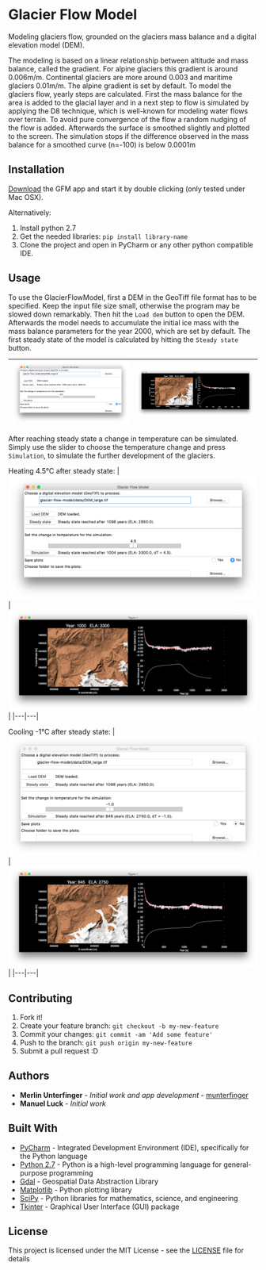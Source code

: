 # Glacier Flow Model

Modeling glaciers flow, grounded on the glaciers mass balance and a digital elevation model (DEM).

The modeling is based on a linear relationship between altitude and mass balance, called the gradient. 
For alpine glaciers this gradient is around 0.006m/m. Continental glaciers are 
more around 0.003 and maritime glaciers 0.01m/m. The alpine gradient is set by default.
To model the glaciers flow, yearly steps are calculated. First the mass balance 
for the area is added to the glacial layer and in a next step to flow is simulated
by applying the D8 technique, which is well-known for modeling water flows over terrain.
To avoid pure convergence of the flow a random nudging of the flow is added. Afterwards
the surface is smoothed slightly and plotted to the screen. The simulation stops 
if the difference observed in the mass balance for a smoothed curve (n=-100) 
is below 0.0001m

## Installation

[Download](https://www.dropbox.com/s/kvajtncb1wb8y2t/GFM.zip?dl=0) the GFM app and start it by double clicking (only tested under Mac OSX).

Alternatively:
1. Install python 2.7
2. Get the needed libraries: `pip install library-name`
3. Clone the project and open in PyCharm or any other python compatible IDE.

## Usage

To use the GlacierFlowModel, first a DEM in the GeoTiff
file format has to be specified. Keep the input file size small, otherwise 
the program may be slowed down remarkably. Then hit the `Load dem` button to open the DEM.
Afterwards the model needs to accumulate the initial ice mass with the mass 
balance parameters for the year 2000, which are set by default.
The first steady state of the model is calculated by hitting the `Steady state` button.

|![Screen01](docs/Screens/Screen01.png) | ![Screen02](docs/Screens/Screen02.png)|
|---|---|

After reaching steady state a change in temperature can be simulated. Simply use 
the slider to choose the temperature change and press `Simulation`, 
to simulate the further development of the glaciers.

Heating 4.5°C after steady state:
|![Screen03](docs/Screens/Screen03.png ) | ![Screen04](docs/Screens/Screen04.png)|
|---|---|

Cooling -1°C after steady state:
|![Screen05](docs/Screens/Screen05.png ) | ![Screen06](docs/Screens/Screen06.png)|
|---|---|

## Contributing

1. Fork it!
2. Create your feature branch: `git checkout -b my-new-feature`
3. Commit your changes: `git commit -am 'Add some feature'`
4. Push to the branch: `git push origin my-new-feature`
5. Submit a pull request :D

## Authors

* **Merlin Unterfinger** - *Initial work and app development* - [munterfinger](https://github.com/munterfinger)
* **Manuel Luck** - *Initial work*

## Built With

* [PyCharm](https://www.jetbrains.com) -  Integrated Development Environment (IDE), specifically for the Python language
* [Python 2.7](https://www.python.org) - Python is a high-level programming language for general-purpose programming
* [Gdal](http://www.gdal.org) - Geospatial Data Abstraction Library
* [Matplotlib](https://matplotlib.org) - Python plotting library
* [SciPy](https://www.scipy.org) - Python libraries for mathematics, science, and engineering
* [Tkinter](https://wiki.python.org/moin/TkInter) - Graphical User Interface (GUI) package

## License

This project is licensed under the MIT License - see the [LICENSE](LICENSE) file for details
